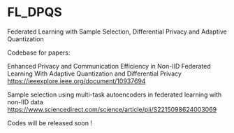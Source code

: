 # FL_DPQS
Federated Learning with Sample Selection, Differential Privacy and Adaptive Quantization

Codebase for papers:

Enhanced Privacy and Communication Efficiency in Non-IID Federated Learning With Adaptive Quantization and Differential Privacy
https://ieeexplore.ieee.org/document/10937694

Sample selection using multi-task autoencoders in federated learning with non-IID data
https://www.sciencedirect.com/science/article/pii/S2215098624003069

Codes will be released soon !

